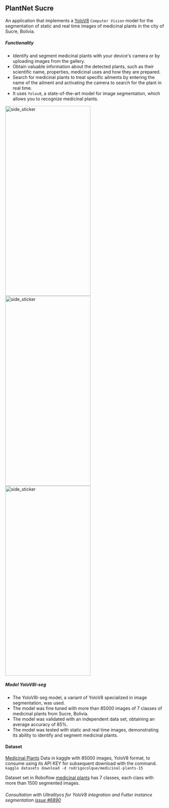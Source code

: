 ## PlantNet Sucre

An application that implements a [YoloV8](https://github.com/ultralytics/ultralytics "YoloV8") `Computer Vision` model for the segmentation of static and real time images of medicinal plants in the city of Sucre, Bolivia.

##### Functionality

- Identify and segment medicinal plants with your device's camera or by uploading images from the gallery.
- Obtain valuable information about the detected plants, such as their scientific name, properties, medicinal uses and how they are prepared.
- Search for medicinal plants to treat specific ailments by entering the name of the ailment and activating the camera to search for the plant in real time.
- It uses `Yolov8`, a state-of-the-art model for image segmentation, which allows you to recognize medicinal plants.
  
<img align="left" width=270px height=600px alt="side_sticker" src="https://i.ibb.co/QXGh10n/Screenshot-20231129-145608.jpg" />
<img align="center" width=270px height=600px alt="side_sticker" src="https://i.ibb.co/VxCnFq2/Screenshot-20231129-145616.jpg" />
<img align="rigth" width=270px height=600px alt="side_sticker" src="https://i.ibb.co/f0w9kt9/Screenshot-20231129-145628.jpg" />

##### Model YoloV8l-seg
- The YoloV8l-seg model, a variant of YoloV8 specialized in image segmentation, was used.
- The model was fine tuned with more than 85000 images of 7 classes of medicinal plants from Sucre, Bolivia.
- The model was validated with an independent data set, obtaining an average accuracy of 85%.
- The model was tested with static and real time images, demonstrating its ability to identify and segment medicinal plants.

#### Dataset
[Medicinal Plants](https://www.kaggle.com/datasets/rodrigocolque/medicinal-plants-15 "Medicinal Plants") Data in kaggle with 85000 images, YoloV8 format, to consume using its API KEY for subsequent download with the command.
`kaggle datasets download -d rodrigocolque/medicinal-plants-15`

Dataset set in Roboflow [medicinal plants](https://universe.roboflow.com/segmentacion-iwaek/medicinal_plants "medicinal plants") has 7 classes, each class with more than 1500 segmented images. 

###### Consultation with Ultralitycs for YoloV8 integration and Futter instance segmentation [issue #6890](https://github.com/ultralytics/ultralytics/issues/6890?notification_referrer_id=NT_kwDOApDDWLM4NzA4OTc0Nzk5OjQzMDQxNjI0 "issue #6890")

